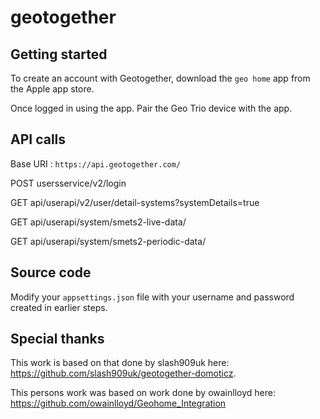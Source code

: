 # geotogether

## Getting started
 
To create an account with Geotogether, download the `geo home` app from the Apple app store.

Once logged in using the app.  Pair the Geo Trio device with the app.

## API calls

Base URI : `https://api.geotogether.com/`

POST usersservice/v2/login

GET api/userapi/v2/user/detail-systems?systemDetails=true

GET api/userapi/system/smets2-live-data/

GET api/userapi/system/smets2-periodic-data/

## Source code

Modify your `appsettings.json` file with your username and password created in earlier steps.

## Special thanks

This work is based on that done by slash909uk here: https://github.com/slash909uk/geotogether-domoticz.

This persons work was based on work done by owainlloyd here: https://github.com/owainlloyd/Geohome_Integration
